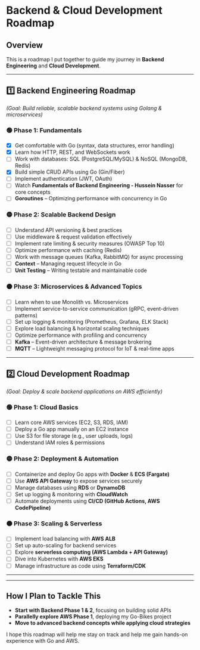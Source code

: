 # Backend & Cloud Development Roadmap 

## Overview
This is a roadmap I put together to guide my journey in **Backend Engineering** and **Cloud Development**. 

---

## 1️⃣ Backend Engineering Roadmap
*(Goal: Build reliable, scalable backend systems using Golang & microservices)*

### 🟢 Phase 1: Fundamentals
- [x] Get comfortable with Go (syntax, data structures, error handling)
- [x] Learn how HTTP, REST, and WebSockets work
- [ ] Work with databases: SQL (PostgreSQL/MySQL) & NoSQL (MongoDB, Redis)
- [x] Build simple CRUD APIs using Go (Gin/Fiber)
- [ ] Implement authentication (JWT, OAuth)
- [ ] Watch **Fundamentals of Backend Engineering - Hussein Nasser** for core concepts
- [ ] **Goroutines** – Optimizing performance with concurrency in Go

### 🟡 Phase 2: Scalable Backend Design
- [ ] Understand API versioning & best practices
- [ ] Use middleware & request validation effectively
- [ ] Implement rate limiting & security measures (OWASP Top 10)
- [ ] Optimize performance with caching (Redis)
- [ ] Work with message queues (Kafka, RabbitMQ) for async processing
- [ ] **Context** – Managing request lifecycle in Go
- [ ] **Unit Testing** – Writing testable and maintainable code

### 🟠 Phase 3: Microservices & Advanced Topics
- [ ] Learn when to use Monolith vs. Microservices
- [ ] Implement service-to-service communication (gRPC, event-driven patterns)
- [ ] Set up logging & monitoring (Prometheus, Grafana, ELK Stack)
- [ ] Explore load balancing & horizontal scaling techniques
- [ ] Optimize performance with profiling and concurrency
- [ ] **Kafka** – Event-driven architecture & message brokering
- [ ] **MQTT** – Lightweight messaging protocol for IoT & real-time apps

---

## 2️⃣ Cloud Development Roadmap
*(Goal: Deploy & scale backend applications on AWS efficiently)*

### 🟢 Phase 1: Cloud Basics
- [ ] Learn core AWS services (EC2, S3, RDS, IAM)
- [ ] Deploy a Go app manually on an EC2 instance
- [ ] Use S3 for file storage (e.g., user uploads, logs)
- [ ] Understand IAM roles & permissions

### 🟡 Phase 2: Deployment & Automation
- [ ] Containerize and deploy Go apps with **Docker** & **ECS (Fargate)**
- [ ] Use **AWS API Gateway** to expose services securely
- [ ] Manage databases using **RDS** or **DynamoDB**
- [ ] Set up logging & monitoring with **CloudWatch**
- [ ] Automate deployments using **CI/CD (GitHub Actions, AWS CodePipeline)**

### 🟠 Phase 3: Scaling & Serverless
- [ ] Implement load balancing with **AWS ALB**
- [ ] Set up auto-scaling for backend services
- [ ] Explore **serverless computing (AWS Lambda + API Gateway)**
- [ ] Dive into Kubernetes with **AWS EKS**
- [ ] Manage infrastructure as code using **Terraform/CDK**

---

---

## How I Plan to Tackle This
-  **Start with Backend Phase 1 & 2**, focusing on building solid APIs
-  **Parallelly explore AWS Phase 1**, deploying my Go-Bikes project
-  **Move to advanced backend concepts while applying cloud strategies**

I hope this roadmap will help me stay on track and help me gain hands-on experience with Go and AWS.
